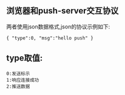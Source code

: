 ## 浏览器和push-server交互协议

两者使用json数据格式,json的协议示例如下:

`
{
    "type":0,
    "msg":"hello push"
}
`

## type取值:
    0:发送标示
    1:响应连接成功
    2:推送数据




